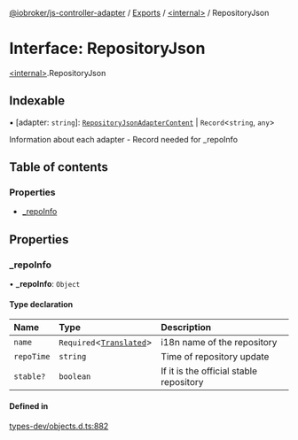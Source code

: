 [@iobroker/js-controller-adapter](../README.md) / [Exports](../modules.md) / [\<internal\>](../modules/internal_.md) / RepositoryJson

# Interface: RepositoryJson

[\<internal\>](../modules/internal_.md).RepositoryJson

## Indexable

▪ [adapter: `string`]: [`RepositoryJsonAdapterContent`](internal_.RepositoryJsonAdapterContent.md) \| `Record`\<`string`, `any`\>

Information about each adapter - Record needed for _repoInfo

## Table of contents

### Properties

- [\_repoInfo](internal_.RepositoryJson.md#_repoinfo)

## Properties

### \_repoInfo

• **\_repoInfo**: `Object`

#### Type declaration

| Name | Type | Description |
| :------ | :------ | :------ |
| `name` | `Required`\<[`Translated`](../modules/internal_.md#translated)\> | i18n name of the repository |
| `repoTime` | `string` | Time of repository update |
| `stable?` | `boolean` | If it is the official stable repository |

#### Defined in

[types-dev/objects.d.ts:882](https://github.com/ioBroker/ioBroker.js-controller/blob/74044f09/packages/types-dev/objects.d.ts#L882)
